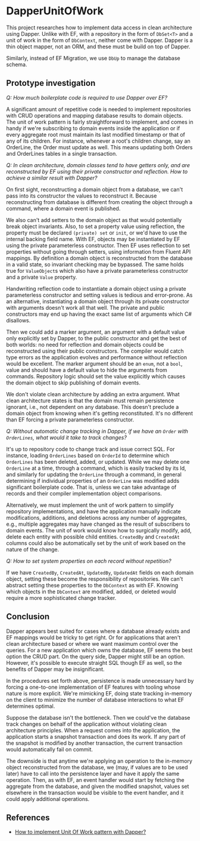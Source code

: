 # DapperUnitOfWork

This project researches how to implement data access in clean architecture using
Dapper. Unlike with EF, with a repository in the form of `DbSet<T>` and a unit
of work in the form of `DbContext`, neither come with Dapper. Dapper is a thin
object mapper, not an ORM, and these must be build on top of Dapper.

Similarly, instead of EF Migration, we use `DbUp` to manage the database schema.

## Prototype investigation

*Q: How much boilerplate code is required to use Dapper over EF?*

A significant amount of repetitive code is needed to implement repositories with
CRUD operations and mapping database results to domain objects. The unit of work
pattern is fairly straightforward to implement, and comes in handy if we're
subscribing to domain events inside the application or if every aggregate root
must maintain its last modified timestamp or that of any of its children. For
instance, whenever a root's children change, say an OrderLine, the Order must
update as well. This means updating both Orders and OrderLines tables in a
single transaction.

*Q: In clean architecture, domain classes tend to have getters only, and are
reconstructed by EF using their private constructor and reflection. How to
achieve a similar result with Dapper?*

On first sight, reconstructing a domain object from a database, we can't pass
into its constructor the values to reconstruct it. Because reconstructing from
database is different from creating the object through a command, where a domain
event is published.

We also can't add setters to the domain object as that would potentially break
object invariants. Also, to set a property value using reflection, the property
must be declared `(private) set` or `init`, or we'd have to use the internal
backing field name. With EF, objects may be instantiated by EF using the private
parameterless constructor. Then EF uses reflection to set properties without
going through setters, using information from Fluent API mappings. By definition
a domain object is reconstructed from the database in a valid state, so
invariant checking may be bypassed. The same holds true for `ValueObject`s which
also have a private parameterless constructor and a private `Value` property.
 
Handwriting reflection code to instantiate a domain object using a private
parameterless constructor and setting values is tedious and error-prone. As an
alternative, instantiating a domain object through its private constructor with
arguments doesn't work all that well. The private and public constructors may
end up having the exact same list of arguments which C# disallows.

Then we could add a marker argument, an argument with a default value only
explicitly set by Dapper, to the public constructor and get the best of both
worlds: no need for reflection and domain objects could be reconstructed using
their public constructors. The compiler would catch type errors as the
application evolves and performance without reflection would be excellent. The
marker argument should be an `enum`, not a `bool`, value and should have a
default value to hide the arguments from commands. Repository logic should set
the value explicitly which causes the domain object to skip publishing of domain
events. 

We don't violate clean architecture by adding an extra argument. What clean
architecture states is that the domain must remain persistence ignorant, i.e.,
not dependent on any database. This doesn't preclude a domain object from
knowing when it's getting reconstituted. It's no different than EF forcing a
private parameterless constructor.

*Q: Without automatic change tracking in Dapper, if we have an `Order` with
`OrderLines`, what would it take to track changes?*
   
It's up to repository code to change track and issue correct SQL. For instance,
loading `OrderLines` based on `OrderId` to determine which `OrderLines` has been
deleted, added, or updated. While we may delete one `OrderLine` at a time,
through a command, which is easily tracked by its Id, and similarly for updating
the `OrderLine` through a command, in general determining if individual
properties of an `OrderLine` was modified adds significant boilerplate
code. That is, unless we can take advantage of records and their compiler
implementation object comparisons.

Alternatively, we must implement the unit of work pattern to simplify repository
implementations, and have the application manually indicate modifications,
additions, and deletions across any number of aggregates, e.g., multiple
aggregates may have changed as the result of subscribers to domain events. The
unit of work would know how to surgically modify, add, delete each entity with
possible child entities. `CreatedBy` and `CreatedAt` columns could also be
automatically set by the unit of work based on the nature of the change.

*Q: How to set system properties on each record without repetition?*

If we have `CreatedBy`, `CreatedAt`, `UpdatedBy`, `UpdatedAt` fields on each
domain object, setting these become the responsibility of repositories. We can't
abstract setting these properties to the `DbContext` as with EF. Knowing which
objects in the `DbContext` are modified, added, or deleted would require a more
sophisticated change tracker.

## Conclusion

Dapper appears best suited for cases where a database already exists and EF
mappings would be tricky to get right. Or for applications that aren't clean
architecture based or where we want maximum control over the queries. For a new
application which owns the database, EF seems the best option the CRUD part. On
the query side, Dapper might still be an option. However, it's possible to
execute straight SQL though EF as well, so the benefits of Dapper may be
insignificant.

In the procedures set forth above, persistence is made unnecessary hard by
forcing a one-to-one implementation of EF features with tooling whose nature is
more explicit. We're mimicking EF, doing state tracking in-memory on the client
to minimize the number of database interactions to what EF determines optimal.

Suppose the database isn't the bottleneck. Then we could've the database track
changes on behalf of the application without violating clean architecture
principles. When a request comes into the application, the application starts a
snapshot transaction and does its work. If any part of the snapshot is modified
by another transaction, the current transaction would automatically fail on
commit.

The downside is that anytime we're applying an operation to the in-memory object
reconstructed from the database, we (may, if values are to be used later) have
to call into the persistence layer and have it apply the same operation. Then,
as with EF, an event handler would start by fetching the aggregate from the
database, and given the modified snapshot, values set elsewhere in the
transaction would be visible to the event handler, and it could apply additional
operations.

## References

- [How to implement Unit Of Work pattern with Dapper?
](https://stackoverflow.com/questions/31298235/how-to-implement-unit-of-work-pattern-with-dapper/45029588)
